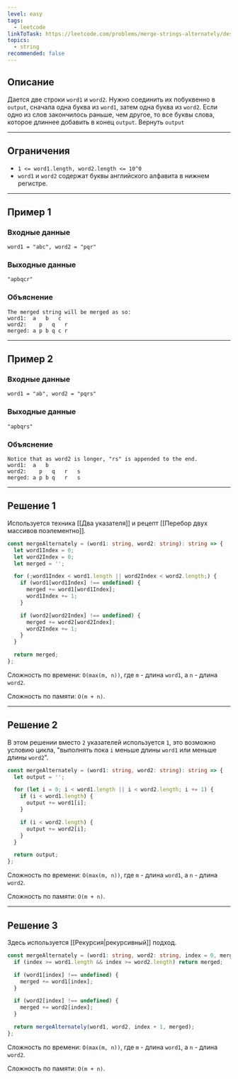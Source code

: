 ```yaml
---
level: easy
tags:
  - leetcode
linkToTask: https://leetcode.com/problems/merge-strings-alternately/description/
topics:
  - string
recommended: false
---
```

## Описание

Дается две строки `word1` и `word2`. Нужно соединить их побуквенно в `output`, сначала одна буква из `word1`, затем одна буква из `word2`. Если одно из слов закончилось раньше, чем другое, то все буквы слова, которое длиннее добавить в конец `output`. Вернуть `output`

---
## Ограничения

- `1 <= word1.length, word2.length <= 10^0`
- `word1` и `word2` содержат буквы английского алфавита в нижнем регистре.

---
## Пример 1

### Входные данные

```
word1 = "abc", word2 = "pqr"
```
### Выходные данные

```
"apbqcr"
```
### Объяснение

```
The merged string will be merged as so:
word1:  a   b   c
word2:    p   q   r
merged: a p b q c r
```

---
## Пример 2

### Входные данные

```
word1 = "ab", word2 = "pqrs"
```
### Выходные данные

```
"apbqrs"
```
### Объяснение

```
Notice that as word2 is longer, "rs" is appended to the end.
word1:  a   b 
word2:    p   q   r   s
merged: a p b q   r   s
```

---
## Решение 1

Используется техника [[Два указателя]] и рецепт [[Перебор двух массивов поэлементно]].

```typescript
const mergeAlternately = (word1: string, word2: string): string => {
  let word1Index = 0;
  let word2Index = 0;
  let merged = '';

  for (;word1Index < word1.length || word2Index < word2.length;) {
    if (word1[word1Index] !== undefined) {
      merged += word1[word1Index];
      word1Index += 1;
    }

    if (word2[word2Index] !== undefined) {
      merged += word2[word2Index];
      word2Index += 1;
    }
  }

  return merged;
};
```

Сложность по времени: `O(max(m, n))`, где `m` - длина `word1`, а `n` - длина `word2`.

Сложность по памяти: `O(m + n)`.

---
## Решение 2

В этом решении вместо `2` указателей используется `1`, это возможно условию цикла, "выполнять пока `i` меньше длины `word1` или меньше длины `word2`".

```typescript
const mergeAlternately = (word1: string, word2: string): string => {
  let output = '';

  for (let i = 0; i < word1.length || i < word2.length; i += 1) {
    if (i < word1.length) {
      output += word1[i];
    }

    if (i < word2.length) {
      output += word2[i];
    }
  }

  return output;
};
```

Сложность по времени: `O(max(m, n))`, где `m` - длина `word1`, а `n` - длина `word2`.

Сложность по памяти: `O(m + n)`.

--- 
## Решение 3

Здесь используется [[Рекурсия|рекурсивный]] подход.

```typescript
const mergeAlternately = (word1: string, word2: string, index = 0, merged = ''): string => {
  if (index >= word1.length && index >= word2.length) return merged;

  if (word1[index] !== undefined) {
    merged += word1[index];
  }

  if (word2[index] !== undefined) {
    merged += word2[index];
  }

  return mergeAlternately(word1, word2, index + 1, merged);
};
```

Сложность по времени: `O(max(m, n))`, где `m` - длина `word1`, а `n` - длина `word2`.

Сложность по памяти: `O(m + n)`.